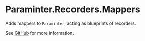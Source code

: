 # Paraminter.Recorders.Mappers

Adds mappers to `Paraminter`, acting as blueprints of recorders.

See [GitHub](https://github.com/Paraminter/Paraminter.Recorders.Mappers) for more information.